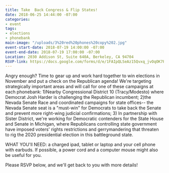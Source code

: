 ```yaml
---
title: Take  Back Congress & Flip States!
date: 2018-06-25 14:44:00 -07:00
categories:
- event
tags:
- elections
- phonebank
main-image: "/uploads/3%20red%20phones%20copy%202.jpg"
event-start-date: 2018-07-19 14:00:00 -07:00
event-end-date: 2018-07-19 17:00:00 -07:00
Location: 2030 Addison St, Suite 640A, Berkeley, CA 94704
RSVP-link: https://docs.google.com/forms/d/e/1FAIpQLSeAz15Qvxq_jvOqOK7PqqQlg6r3EcOouuQA78gRnSr3tHRaEw/viewform
---
```


Angry enough? Time to gear up and work hard together to win elections in November and put a check on the Republican agenda! We're targeting strategically important areas and will call for one of these campaigns at each phonebank: 1)Nearby Congressional District 10 (Tracy/Modesto) where Democrat Josh Harder is challenging the Republican incumbent; 2)the Nevada Senate Race and coordinated campaigns for state offices-- the Nevada Senate seat is a "must-win" for Democrats to take back the Senate and prevent more right-wing judicial confirmations; 3) In partnership with Sister District, we're working for Democratic contenders for the State House and Senate in Michigan, where Republicans controlling state government have imposed voters' rights restrictions and gerrymandering that threaten to rig the 2020 presidential election in this battleground state.

WHAT YOU'll NEED: a charged ipad, tablet or laptop and your cell phone with earbuds.  If possible, a power cord and a computer mouse might also be useful for you.

Please RSVP below, and we'll get back to you with more details!